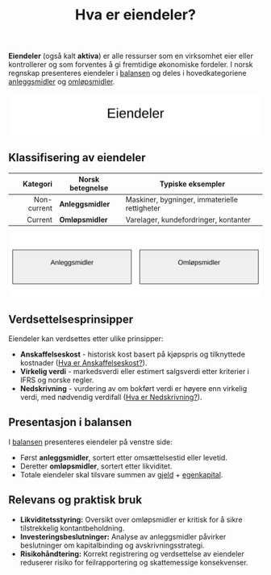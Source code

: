 ﻿---
title: "Hva er eiendeler?"
seoTitle: "Hva er eiendeler?"
description: '**Eiendeler** (også kalt **aktiva**) er alle ressurser som en virksomhet eier eller kontrollerer og som forventes å gi fremtidige økonomiske fordeler. I nors...'
---

**Eiendeler** (også kalt **aktiva**) er alle ressurser som en virksomhet eier eller kontrollerer og som forventes å gi fremtidige økonomiske fordeler. I norsk regnskap presenteres eiendeler i [balansen](/blogs/regnskap/hva-er-balanse "Hva er Balanse i Regnskap? Oppbygging og Analyse") og deles i hovedkategoriene [anleggsmidler](/blogs/regnskap/hva-er-anleggsmidler "Hva er Anleggsmidler? Komplett Guide til Faste Eiendeler") og [omløpsmidler](/blogs/regnskap/hva-er-omlopsmiddel "Hva er Omløpsmidler? Komplett Guide til Kortsiktige Eiendeler i Regnskap").

![Eiendeler](hva-er-eiendeler-image.svg)

## Klassifisering av eiendeler

| Kategori       | Norsk betegnelse    | Typiske eksempler                             |
|---------------:|---------------------|-----------------------------------------------|
| Non-current    | **Anleggsmidler**   | Maskiner, bygninger, immaterielle rettigheter |
| Current        | **Omløpsmidler**    | Varelager, kundefordringer, kontanter         |

![Klassifisering av eiendeler](klassifisering-eiendeler.svg)

## Verdsettelsesprinsipper

Eiendeler kan verdsettes etter ulike prinsipper:

* **Anskaffelseskost** - historisk kost basert på kjøpspris og tilknyttede kostnader ([Hva er Anskaffelseskost?](/blogs/regnskap/hva-er-anskaffelseskost "Hva er Anskaffelseskost? Beregning, Komponenter og Regnskapsføring")).
* **Virkelig verdi** - markedsverdi eller estimert salgsverdi etter kriterier i IFRS og norske regler.
* **Nedskrivning** - vurdering av om bokført verdi er høyere enn virkelig verdi, med nødvendig verdifall ([Hva er Nedskrivning?](/blogs/regnskap/hva-er-nedskrivning "Hva er Nedskrivning? Prosess og Regnskapsføring")).

## Presentasjon i balansen

I [balansen](/blogs/regnskap/hva-er-balanse "Hva er Balanse i Regnskap? Oppbygging og Analyse") presenteres eiendeler på venstre side:

* Først **anleggsmidler**, sortert etter omsættelsestid eller levetid.
* Deretter **omløpsmidler**, sortert etter likviditet.
* Totale eiendeler skal tilsvare summen av [gjeld](/blogs/regnskap/hva-er-gjeld "Hva er Gjeld? Typer og Regnskapsføring") + [egenkapital](/blogs/regnskap/hva-er-egenkapital "Hva er Egenkapital? Komplett Guide").

## Relevans og praktisk bruk

* **Likviditetsstyring:** Oversikt over omløpsmidler er kritisk for å sikre tilstrekkelig kontantbeholdning.
* **Investeringsbeslutninger:** Analyse av anleggsmidler påvirker beslutninger om kapitalbinding og avskrivningsstrategi.
* **Risikohåndtering:** Korrekt registrering og verdsettelse av eiendeler reduserer risiko for feilrapportering og skattemessige konsekvenser.










